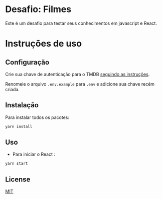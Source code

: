 # Desafio: Filmes

Este é um desafio para testar seus conhecimentos em javascript e React.

# Instruções de uso

## Configuração

Crie sua chave de autenticação para o TMDB [seguindo as instruções](https://developers.themoviedb.org/3).

Renomeie o arquivo `.env.example` para `.env` e adicione sua chave recém criada.

## Instalação

Para instalar todos os pacotes:

```bash
yarn install
```

## Uso

- Para iniciar o React :

```bash
yarn start
```

## License

[MIT](https://choosealicense.com/licenses/mit/)
